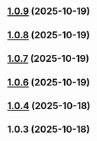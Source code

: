 ## [1.0.9](https://github.com/AFZidan/react-page-builder/compare/v1.0.8...v1.0.9) (2025-10-19)



## [1.0.8](https://github.com/AFZidan/react-page-builder/compare/v1.0.7...v1.0.8) (2025-10-19)



## [1.0.7](https://github.com/AFZidan/react-page-builder/compare/v1.0.6...v1.0.7) (2025-10-19)



## [1.0.6](https://github.com/AFZidan/react-page-builder/compare/v1.0.4...v1.0.6) (2025-10-19)



## [1.0.4](https://github.com/AFZidan/react-page-builder/compare/v1.0.3...v1.0.4) (2025-10-18)



## 1.0.3 (2025-10-18)



